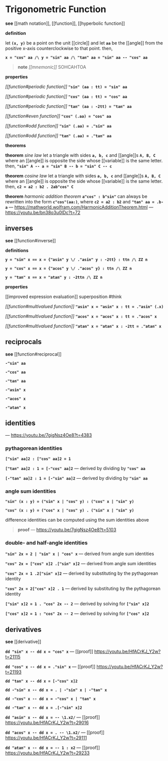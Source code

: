 # Trigonometric Function

**see** [[math notation]], [[function]], [[hyperbolic function]]

**definition**

let **`(x, y)`** be a point on the unit [[circle]] and let **`aa`** be the [[angle]] from the positive x-axis counterclockwise to that point. then,

**`x = "cos" aa /\ y = "sin" aa /\ "tan" aa = "sin" aa -- "cos" aa`**

> **note** _[[mnemonic]]_ SOHCAHTOA

**properties**

_[[function#periodic function]]_ **`"sin" (aa : tt) = "sin" aa`**

_[[function#periodic function]]_ **`"cos" (aa : tt) = "cos" aa`**

_[[function#periodic function]]_ **`"tan" (aa : -2tt) = "tan" aa`**

_[[function#even function]]_ **`"cos" (.aa) = "cos" aa`**

_[[function#odd function]]_ **`"sin" (.aa) = ."sin" aa`**

_[[function#odd function]]_ **`"tan" (.aa) = ."tan" aa`**

**theorems**

**theorem** _sine law_ let a triangle with sides **`a, b, c`** and [[angle]]s **`A, B, C`** where an [[angle]] is opposite the side whose [[variable]] is the same letter. then, **`"sin" A -- a = "sin" B -- b = "sin" C -- c`**

**theorem** _cosine law_ let a triangle with sides **`a, b, c`** and [[angle]]s **`A, B, C`** where an [[angle]] is opposite the side whose [[variable]] is the same letter. then, **`c2 = a2 : b2 . 2ab"cos" C`**

**theorem** _harmonic addition theorem_ **`a"cos" : b"sin"`** can always be rewritten into the form **`c"cos"(aa:)`**, where **`c2 = a2 : b2`** and **`"tan" aa = .b-a`** &mdash; <https://mathworld.wolfram.com/HarmonicAdditionTheorem.html> &mdash; <https://youtu.be/bn38o3u0lDc?t=72>

## inverses

**see** [[function#inverse]]

**definitions**

**`y = "sin" x == x = {"asin" y \/ ."asin" y : -2tt} : ttn /\ ZZ n`**

**`y = "cos" x == x = {"acos" y \/ ."acos" y} : ttn /\ ZZ n`**

**`y = "tan" x == x = "atan" y : -2ttn /\ ZZ n`**

**properties**

[[improved expression evaluation]] superposition #think

_[[function#multivalued function]]_ **`"asin" x = "asin" x : tt = ."asin" (.x)`**

_[[function#multivalued function]]_ **`"acos" x = "acos" x : tt = ."acos" x`**

_[[function#multivalued function]]_ **`"atan" x = "atan" x : -2tt = ."atan" x`**

## reciprocals

**see** [[function#reciprocal]]

**`-"sin" aa`**

**`-"cos" aa`**

**`-"tan" aa`**

**`-"asin" x`**

**`-"acos" x`**

**`-"atan" x`**

## identities

&mdash; <https://youtu.be/7gigNsz4Oe8?t=4383>

### pythagorean identities

**`["sin" aa]2 : ["cos" aa]2 = 1`**

**`["tan" aa]2 : 1 = [-"cos" aa]2`** &mdash; derived by dividing by **`"cos" aa`**

**`[-"tan" aa]2 : 1 = [-"sin" aa]2`** &mdash; derived by dividing by **`"sin" aa`**

### angle sum identities

**`"sin" (x : y) = ("sin" x | "cos" y) : ("cos" x | "sin" y)`**

**`"cos" (x : y) = ("cos" x | "cos" y) . ("sin" x | "sin" y)`**

difference identities can be computed using the sum identities above

> **proof** &mdash; <https://youtu.be/7gigNsz4Oe8?t=5103>

### double- and half-angle identities

**`"sin" 2x = 2 | "sin" x | "cos" x`** &mdash; derived from angle sum identities

**`"cos" 2x = ["cos" x]2 .["sin" x]2`** &mdash; derived from angle sum identities

**`"cos" 2x = 1 .2["sin" x]2`** &mdash; derived by substituting by the pythagorean identity

**`"cos" 2x = 2["cos" x]2 . 1`** &mdash; derived by substituting by the pythagorean identity

**`["sin" x]2 = 1 . "cos" 2x -- 2`** &mdash; derived by solving for **`["sin" x]2`**

**`["cos" x]2 = 1 : "cos" 2x -- 2`** &mdash; derived by solving for **`["cos" x]2`**

## derivatives

**see** [[derivative]]

**`dd "sin" x -- dd x = "cos" x`** &mdash; [[proof]] <https://youtu.be/HfACrKJ_Y2w?t=21115>

**`dd "cos" x -- dd x = ."sin" x`** &mdash; [[proof]] <https://youtu.be/HfACrKJ_Y2w?t=21193>

**`dd "tan" x -- dd x = [-"cos" x]2`**

**`dd -"sin" x -- dd x = . | -"sin" x | -"tan" x`**

**`dd -"cos" x -- dd x = -"cos" x | "tan" x`**

**`dd -"tan" x -- dd x = .[-"sin" x]2`**

**`dd "asin" x -- dd x = -- \1.x2/`** &mdash; [[proof]] <https://youtu.be/HfACrKJ_Y2w?t=29016>

**`dd "acos" x -- dd x = . -- \1.x2/`** &mdash; [[proof]] <https://youtu.be/HfACrKJ_Y2w?t=29111>

**`dd "atan" x -- dd x = -- 1 : x2`** &mdash; [[proof]] <https://youtu.be/HfACrKJ_Y2w?t=29233>
